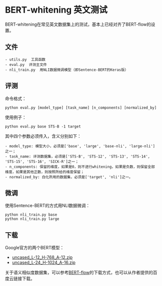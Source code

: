 # BERT-whitening 英文测试

BERT-whitening在常见英文数据集上的测试，基本上已经对齐了BERT-flow的设置。

## 文件

```
- utils.py  工具函数
- eval.py  评测主文件
- nli_train.py  用NLI数据微调模型（即Sentence-BERT的Keras版）
```

## 评测

命令格式：
```
python eval.py [model_type] [task_name] [n_components] [normalized_by]
```

使用例子：
```
python eval.py base STS-B -1 target
```

其中四个参数必须传入，含义分别如下：
```
- model_type: 模型大小，必须是['base', 'large', 'base-nli', 'large-nli']之一；
- task_name: 评测数据集，必须是['STS-B', 'STS-12', 'STS-13', 'STS-14', 'STS-15', 'STS-16', 'SICK-R']之一；
- n_components: 保留的维度，如果是0，则不进行whitening，如果是负数，则保留全部维度，如果是其他正数，则按照所给的维度保留；
- normalized_by: 白化所用的数据集，必须是['target', 'nli']之一。
```

## 微调

使用Sentence-BERT的方式用NLI数据微调：
```
python nli_train.py base
python nli_train.py large
```

## 下载

Google官方的两个BERT模型：
- [uncased_L-12_H-768_A-12.zip](https://storage.googleapis.com/bert_models/2018_10_18/uncased_L-12_H-768_A-12.zip)
- [uncased_L-24_H-1024_A-16.zip](https://storage.googleapis.com/bert_models/2018_10_18/uncased_L-24_H-1024_A-16.zip)

关于语义相似度数据集，可以参考[BERT-flow](https://github.com/bohanli/BERT-flow)的下载方式，也可以从作者提供的百度云链接下载。
